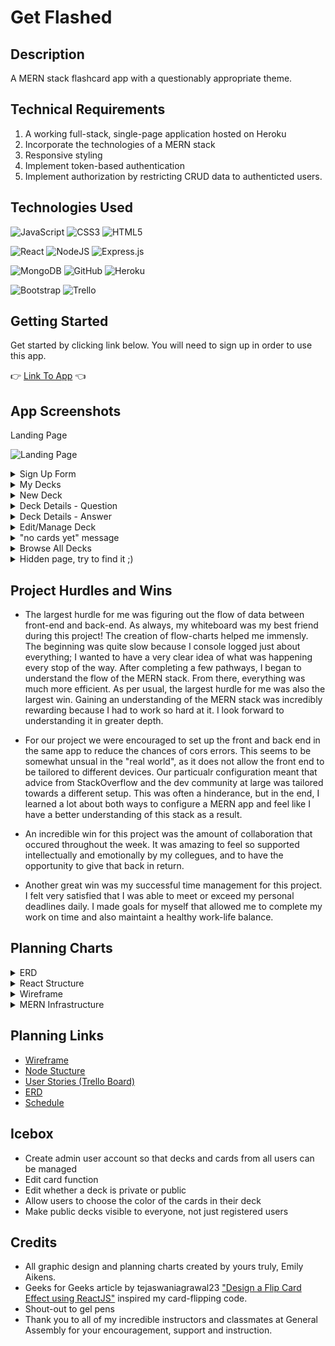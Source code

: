 # Get Flashed

## Description

A MERN stack flashcard app with a questionably appropriate theme.

## Technical Requirements
1. A working full-stack, single-page application hosted on Heroku
2. Incorporate the technologies of a MERN stack
3. Responsive styling
4. Implement token-based authentication
5. Implement authorization by restricting CRUD data to authenticted users.

## Technologies Used

![JavaScript](https://img.shields.io/badge/javascript-%23323330.svg?style=for-the-badge&logo=javascript&logoColor=%23F7DF1E)
![CSS3](https://img.shields.io/badge/css3-%231572B6.svg?style=for-the-badge&logo=css3&logoColor=white)
![HTML5](https://img.shields.io/badge/html5-%23E34F26.svg?style=for-the-badge&logo=html5&logoColor=white)

![React](https://img.shields.io/badge/react-%2320232a.svg?style=for-the-badge&logo=react&logoColor=%2361DAFB)
![NodeJS](https://img.shields.io/badge/node.js-6DA55F?style=for-the-badge&logo=node.js&logoColor=white)
![Express.js](https://img.shields.io/badge/express.js-%23404d59.svg?style=for-the-badge&logo=express&logoColor=%2361DAFB)

![MongoDB](https://img.shields.io/badge/MongoDB-%234ea94b.svg?style=for-the-badge&logo=mongodb&logoColor=white)
![GitHub](https://img.shields.io/badge/github-%23121011.svg?style=for-the-badge&logo=github&logoColor=white)
![Heroku](https://img.shields.io/badge/heroku-%23430098.svg?style=for-the-badge&logo=heroku&logoColor=white)

![Bootstrap](https://img.shields.io/badge/bootstrap-%23563D7C.svg?style=for-the-badge&logo=bootstrap&logoColor=white)
![Trello](https://img.shields.io/badge/Trello-%23026AA7.svg?style=for-the-badge&logo=Trello&logoColor=white)

## Getting Started

Get started by clicking link below. You will need to sign up in order to use this app.

:point_right:  [Link To App](https://project-4-flashcards.herokuapp.com/)  :point_left:

## App Screenshots

Landing Page

![Landing Page](https://i.imgur.com/6JxyPnC.png)

<details>
    <summary>Sign Up Form</summary>
    <img src="https://i.imgur.com/XKTcjLN.png" />
</details>
<details>
    <summary>My Decks</summary>
    <img src="https://i.imgur.com/BfIR6Nb.png" />
</details>
<details>
    <summary>New Deck</summary>
    <img src="https://i.imgur.com/uX1hFSy.png" />
</details>
<details>
    <summary>Deck Details - Question</summary>
    <img src="https://i.imgur.com/D337nh6.png" />
</details>
<details>
    <summary>Deck Details - Answer</summary>
    <img src="https://i.imgur.com/2Liux3t.png" />
</details>
<details>
    <summary>Edit/Manage Deck</summary>
    <img src="https://i.imgur.com/qVgugEK.png" />
</details>
<details>
    <summary>"no cards yet" message</summary>
    <img src="https://i.imgur.com/3vELc9c.png" />
</details>
<details>
    <summary>Browse All Decks</summary>
    <img src="https://i.imgur.com/U8mob4N.png" />
</details>
<details>
    <summary>Hidden page, try to find it ;)</summary>
    <img src="https://i.imgur.com/xJrXx1n.png" />
</details>

## Project Hurdles and Wins

* The largest hurdle for me was figuring out the flow of data between front-end and back-end. As always, my whiteboard was my best friend during this project! The creation of flow-charts helped me immensly. The beginning was quite slow because I console logged just about everything; I wanted to have a very clear idea of what was happening every stop of the way. After completing a few pathways, I began to understand the flow of the MERN stack. From there, everything was much more efficient. As per usual, the largest hurdle for me was also the largest win. Gaining an understanding of the MERN stack was incredibly rewarding because I had to work so hard at it. I look forward to understanding it in greater depth. 

* For our project we were encouraged to set up the front and back end in the same app to reduce the chances of cors errors. This seems to be somewhat unsual in the "real world", as it does not allow the front end to be tailored to different devices. Our particualr configuration meant that advice from StackOverflow and the dev community at large was tailored towards a different setup. This was often a hinderance, but in the end, I learned a lot about both ways to configure a MERN app and feel like I have a better understanding of this stack as a result.

* An incredible win for this project was the amount of collaboration that occured throughout the week. It was amazing to feel so supported intellectually and emotionally by my collegues, and to have the opportunity to give that back in return. 

* Another great win was my successful time management for this project. I felt very satisfied that I was able to meet or exceed my personal deadlines daily. I made goals for myself that allowed me to complete my work on time and also maintaint a healthy work-life balance.

## Planning Charts

<details>
    <summary>ERD</summary>
    <img src="https://i.imgur.com/hnOgkcX.png" />
</details>
<details>
    <summary>React Structure</summary>
    <img src="https://i.imgur.com/yG41c4j.png" />
</details>
<details>
    <summary>Wireframe</summary>
    <img src="https://i.imgur.com/1k857Pc.png" />
</details>
<details>
    <summary>MERN Infrastructure</summary>
    <img src="https://i.imgur.com/fGPreSn.png" />
</details>

## Planning Links

* [Wireframe](https://miro.com/welcomeonboard/NXJFNDJFUW1lcGt2M3IwdEFsWE9wd3BObHRYREdoUkxUWEU1aE9TSlpUTjVlcTFnNGxrYkxTb1ZhVkFoSllsenwzNDU4NzY0NTM1MTIyNTIxNDU4fDI=?share_link_id=724065956399)
* [Node Stucture](https://miro.com/welcomeonboard/YnR3ZVZaVEl1TFJ1RDlRZjFyN0JMMmN4Y1F6ZGJ6U0lKUVBWemJsZlI3cDZwTkh1bkxXRHZhaldtdDVhT1JRd3wzNDU4NzY0NTM1MTIyNTIxNDU4fDI=?share_link_id=117209561511)
* [User Stories (Trello Board)](https://trello.com/invite/b/HA1qu3Vl/919001ab6f853873e4bc4f6ff3bdb1cf/flash-cards)
* [ERD](https://lucid.app/lucidchart/fcf35611-398b-4579-8971-844640e3b2c6/edit?viewport_loc=331%2C44%2C2538%2C1278%2C0_0&invitationId=inv_4faf9f55-d8e3-4847-bf63-3dcf33cc5af7#)
* [Schedule](https://docs.google.com/document/d/15rQwSTU4ct8N-uArGpP3mbf4cgFasZAvbza889pW_wM/edit?usp=sharing)

## Icebox

* Create admin user account so that decks and cards from all users can be managed
* Edit card function
* Edit whether a deck is private or public
* Allow users to choose the color of the cards in their deck
* Make public decks visible to everyone, not just registered users

## Credits

* All graphic design and planning charts created by yours truly, Emily Aikens. 
* Geeks for Geeks article by tejaswaniagrawal23 ["Design a Flip Card Effect using ReactJS"](https://www.geeksforgeeks.org/design-a-flip-card-effect-using-reactjs/) inspired my card-flipping code. 
* Shout-out to gel pens
* Thank you to all of my incredible instructors and classmates at General Assembly for your encouragement, support and instruction.